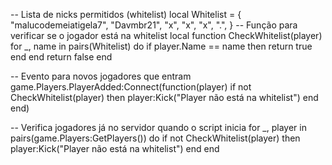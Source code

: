 -- Lista de nicks permitidos (whitelist)
local Whitelist = {
    "malucodemeiatigela7",
    "Davmbr21",
     "x",
     "x",
     "x",
     ".",
}
-- Função para verificar se o jogador está na whitelist
local function CheckWhitelist(player)
    for _, name in pairs(Whitelist) do
        if player.Name == name then
            return true
        end
    end
    return false
end

-- Evento para novos jogadores que entram
game.Players.PlayerAdded:Connect(function(player)
    if not CheckWhitelist(player) then
        player:Kick("Player não está na whitelist")
    end
end)

-- Verifica jogadores já no servidor quando o script inicia
for _, player in pairs(game.Players:GetPlayers()) do
    if not CheckWhitelist(player) then
        player:Kick("Player não está na whitelist")
    end
end
